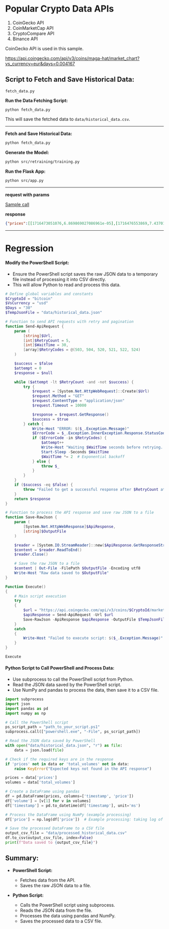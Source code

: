 # Popular Crypto Data APIs

1. CoinGecko API
2. CoinMarketCap API
3. CryptoCompare API
4. Binance API

CoinGecko API is used in this sample.

https://api.coingecko.com/api/v3/coins/maga-hat/market_chart?vs_currency=eur&days=0.004167

## Script to Fetch and Save Historical Data:

`fetch_data.py`

**Run the Data Fetching Script:**

`python fetch_data.py`

This will save the fetched data to `data/historical_data.csv`.

--------------------

**Fetch and Save Historical Data:**

```bash
python fetch_data.py
```

**Generate the Model:**

```bash
python src/retraining/training.py
```

**Run the Flask App:**

```bash
python src/app.py
```

----------------------------------


**request with params**

[Sample call]('https://api.coingecko.com/api/v3/coins/maga-hat/market_chart?vs_currency=eur&days=2')

**response**

```json
{"prices":[[1716473051076,6.869869027086961e-05],[1716476553869,7.437018230769331e-05],[1716480290213,7.669183276485923e-05],[1716483765662,6.757604053669255e-05],[1716487515278,5.514399085485353e-05],[1716491124006,5.5947438953494326e-05],[1716494679952,5.734390570683495e-05],[1716498189649,4.1657473632554656e-05],[1716501807780,4.8145914374609355e-05],[1716505377713,5.6874268060607936e-05],[1716508984853,5.1634881644526815e-05],[1716512578506,5.1603883786639196e-05],[1716516214073,5.5145004722449985e-05],[1716519779881,6.433726951253531e-05],[1716523376753,6.37417518070178e-05],[1716526979122,6.752960905933076e-05],[1716530601828,6.096587955742428e-05],[1716534224369,5.474407365704235e-05],[1716537781164,5.3449446191428514e-05],[1716541346324,5.338554441455465e-05],[1716544849871,5.3081342459348364e-05],[1716548673204,6.241255138286887e-05],[1716552121408,6.025720060532938e-05],[1716555781587,6.202058318357517e-05],[1716559373979,8.501725695770363e-05],[1716563356256,9.271574697828745e-05],[1716566885293,8.396246121622139e-05],[1716570019866,9.195769049533387e-05],[1716573842275,9.607955055020627e-05],[1716577565386,0.00010320501213332599],[1716581220023,0.0001049690274046829],[1716584831984,8.90886253495731e-05],[1716588263941,9.436631666522922e-05],[1716592077602,8.506443084369698e-05],[1716595284026,8.777568255610852e-05],[1716599006951,8.792129947105094e-05],[1716602888300,9.764004318867397e-05],[1716606327326,0.00012226492207684486],[1716609963351,0.0001295079350282893],[1716613602082,0.00012769610866420923],[1716617238544,0.00013275964236140382],[1716620461032,0.00012090729744933047],[1716624451759,0.00012706974506043175],[1716627717665,0.00012891719048846104],[1716631344617,0.00012884082874330542],[1716635177121,0.0001240573964880492],[1716638801300,0.00012433985346762936],[1716642120180,0.00012214562137345967],[1716645580000,0.00013556790057101786]],"market_caps":[[1716473051076,0.0],[1716476553869,0.0],[1716480290213,0.0],[1716483765662,0.0],[1716487515278,0.0],[1716491124006,0.0],[1716494679952,0.0],[1716498189649,0.0],[1716501807780,0.0],[1716505377713,0.0],[1716508984853,0.0],[1716512578506,0.0],[1716516214073,0.0],[1716519779881,0.0],[1716523376753,0.0],[1716526979122,0.0],[1716530601828,0.0],[1716534224369,0.0],[1716537781164,0.0],[1716541346324,21350001.636579756],[1716544849871,22093717.316998836],[1716548673204,25053064.40708239],[1716552121408,24806229.230435953],[1716555781587,25036127.078795094],[1716559373979,31752381.727100406],[1716563356256,38987876.306966916],[1716566885293,34184256.146631755],[1716570019866,37419004.44112064],[1716573842275,39416060.53632439],[1716577565386,42490208.855480924],[1716581220023,42491899.774551846],[1716584831984,36337388.98369431],[1716588263941,36861076.227344066],[1716592077602,34675852.39919452],[1716595284026,35745962.05425763],[1716599006951,35525203.646762885],[1716602888300,39524034.05036559],[1716606327326,49238372.87629112],[1716609963351,49817141.603640035],[1716613602082,51588251.852743216],[1716617238544,54035187.59578466],[1716620461032,49334273.318254866],[1716624451759,50413847.8322584],[1716627717665,52954771.08473483],[1716631344617,52583537.208207995],[1716635177121,49729554.24455735],[1716638801300,50088076.56197766],[1716642120180,50056300.946593314],[1716645580000,53861938.7018816]],"total_volumes":[[1716473051076,23659012.668240894],[1716476553869,23756890.22061064],[1716480290213,23812397.323846936],[1716483765662,23491375.87383248],[1716487515278,28218467.458962753],[1716491124006,27937429.83648728],[1716494679952,27279715.37068319],[1716498189649,28922811.454076834],[1716501807780,29942880.181218628],[1716505377713,31548702.704371117],[1716508984853,28516893.76714719],[1716512578506,27771127.3667276],[1716516214073,26703369.257558774],[1716519779881,25623972.394044172],[1716523376753,27315899.456169434],[1716526979122,26371773.523569617],[1716530601828,25130364.032757375],[1716534224369,24973039.34878798],[1716537781164,24368355.48726723],[1716541346324,23317810.764813665],[1716544849871,16132059.770376567],[1716548673204,24058376.209654097],[1716552121408,24866309.6608291],[1716555781587,23539311.057409912],[1716559373979,25595509.73823137],[1716563356256,29518128.639433194],[1716566885293,30366751.8232586],[1716570019866,28199241.602434937],[1716573842275,28720992.43407948],[1716577565386,8166094.380935632],[1716581220023,29214664.04257035],[1716584831984,26761502.452321738],[1716588263941,25107339.73486529],[1716592077602,25775818.130555768],[1716595284026,24657712.071596347],[1716599006951,25007078.353201073],[1716602888300,25240840.683596656],[1716606327326,35964659.9015317],[1716609963351,35957083.02846393],[1716613602082,39532847.22000076],[1716617238544,41576873.06119633],[1716620461032,41109518.620104834],[1716624451759,41454215.72483055],[1716627717665,43178278.92443006],[1716631344617,44412741.8945111],[1716635177121,44463708.1661022],[1716638801300,45709888.99891201],[1716642120180,46028606.77091352],[1716645580000,45440947.71948549]]}
```

--------------------------

# Regression

#### Modify the PowerShell Script:
+ Ensure the PowerShell script saves the raw JSON data to a temporary file instead of processing it into CSV directly.
+ This will allow Python to read and process this data.

```powershell
# Define global variables and constants
$CryptoId = "bitcoin"
$VsCurrency = "usd"
$Days = "30"
$TempJsonFile = "data/historical_data.json"

# Function to send API requests with retry and pagination
function Send-ApiRequest {
    param (
        [string]$Url,
        [int]$RetryCount = 5,
        [int]$WaitTime = 30,
        [array]$RetryCodes = @(503, 504, 520, 521, 522, 524)
    )

    $success = $false
    $attempt = 0
    $response = $null

    while ($attempt -lt $RetryCount -and -not $success) {
        try {
            $request = [System.Net.HttpWebRequest]::Create($Url)
            $request.Method = "GET"
            $request.ContentType = "application/json"
            $request.Timeout = 10000

            $response = $request.GetResponse()
            $success = $true
        } catch {
            Write-Host "ERROR: $($_.Exception.Message)"
            $ErrorCode = $_.Exception.InnerException.Response.StatusCode
            if ($ErrorCode -in $RetryCodes) {
                $attempt++
                Write-Host "Waiting $WaitTime seconds before retrying..."
                Start-Sleep -Seconds $WaitTime
                $WaitTime *= 2  # Exponential backoff
            } else {
                throw $_
            }
        }
    }
    if ($success -eq $false) {
        throw "Failed to get a successful response after $RetryCount attempts."
    }
    return $response
}

# Function to process the API response and save raw JSON to a file
function Save-RawJson {
    param (
        [System.Net.HttpWebResponse]$ApiResponse,
        [string]$OutputFile
    )

    $reader = [System.IO.StreamReader]::new($ApiResponse.GetResponseStream())
    $content = $reader.ReadToEnd()
    $reader.Close()

    # Save the raw JSON to a file
    $content | Out-File -FilePath $OutputFile -Encoding utf8
    Write-Host "Raw data saved to $OutputFile"
}

Function Execute()
{
    # Main script execution
    try 
    {
        $url = "https://api.coingecko.com/api/v3/coins/$CryptoId/market_chart?vs_currency=$VsCurrency&days=$Days&interval=hourly"
        $apiResponse = Send-ApiRequest -Url $url
        Save-RawJson -ApiResponse $apiResponse -OutputFile $TempJsonFile
    } 
    catch 
    {
        Write-Host "Failed to execute script: $($_.Exception.Message)"
    }
}

Execute
```

#### Python Script to Call PowerShell and Process Data:
+ Use subprocess to call the PowerShell script from Python.
+ Read the JSON data saved by the PowerShell script.
+ Use NumPy and pandas to process the data, then save it to a CSV file.

```python
import subprocess
import json
import pandas as pd
import numpy as np

# Call the PowerShell script
ps_script_path = "path_to_your_script.ps1"
subprocess.call(["powershell.exe", "-File", ps_script_path])

# Read the JSON data saved by PowerShell
with open("data/historical_data.json", "r") as file:
    data = json.load(file)

# Check if the required keys are in the response
if 'prices' not in data or 'total_volumes' not in data:
    raise KeyError("Expected keys not found in the API response")

prices = data['prices']
volumes = data['total_volumes']

# Create a DataFrame using pandas
df = pd.DataFrame(prices, columns=['timestamp', 'price'])
df['volume'] = [v[1] for v in volumes]
df['timestamp'] = pd.to_datetime(df['timestamp'], unit='ms')

# Process the DataFrame using NumPy (example processing)
df['price'] = np.log(df['price'])  # Example processing: taking log of price

# Save the processed DataFrame to a CSV file
output_csv_file = "data/processed_historical_data.csv"
df.to_csv(output_csv_file, index=False)
print(f"Data saved to {output_csv_file}")
```

## Summary:

+ **PowerShell Script:**
  + Fetches data from the API.
  + Saves the raw JSON data to a file.

+ **Python Script:**
  + Calls the PowerShell script using subprocess.
  + Reads the JSON data from the file.
  + Processes the data using pandas and NumPy.
  + Saves the processed data to a CSV file.
